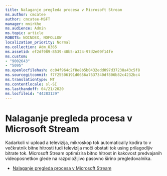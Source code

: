 ```yaml
---
title: Nalaganje pregleda procesa v Microsoft Stream
ms.author: cmcatee
author: cmcatee-MSFT
manager: mnirkhe
ms.audience: Admin
ms.topic: article
ROBOTS: NOINDEX, NOFOLLOW
localization_priority: Normal
ms.collection: Adm_O365
ms.assetid: ef2df989-8539-48b5-a324-97d2e09f14fe
ms.custom:
- "9002643"
- "5095"
ms.openlocfilehash: dc04f964c2f8e8b5b0432edd097d37238a43c5f8
ms.sourcegitcommit: f7f25506191d0656a7637340df806b82c4232bc4
ms.translationtype: MT
ms.contentlocale: sl-SI
ms.lasthandoff: 04/21/2020
ms.locfileid: "44283129"
---
```

# <a name="upload-process-overview-in-microsoft-stream"></a>Nalaganje pregleda procesa v Microsoft Stream

Kadarkoli vi upload a televizija, mikroskop tok automatically kodira to v večkratnik bitne hitrosti tudi televizija moči obstati tok using prilagodljiv bitrate tok. Microsoft Stream optimizira bitno hitrost in kakovost predvajanih videoposnetkov glede na razpoložljivo pasovno širino pregledovalnika.

- [Nalaganje pregleda procesa v Microsoft Stream](https://docs.microsoft.com/stream/upload-process-overview)
